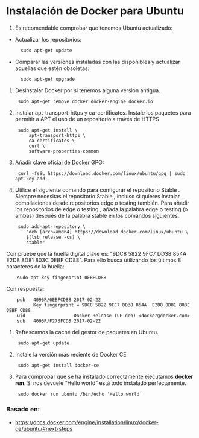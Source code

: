 # Instalación de Docker para Ubuntu

1. Es recomendable comprobar que tenemos Ubuntu actualizado:
  - Actualizar los repositorios:

          sudo apt-get update

  - Comparar las versiones instaladas con las disponibles y actualizar aquellas que estén obsoletas:

          sudo apt-get upgrade

1. Desinstalar Docker por si tenemos alguna versión antigua.

        sudo apt-get remove docker docker-engine docker.io

1. Instalar apt-transport-https y ca-certificates. Instale los paquetes para permitir a APT el uso de un repositorio a través de HTTPS

        sudo apt-get install \
            apt-transport-https \
            ca-certificates \
            curl \
            software-properties-common

1. Añadir clave oficial de Docker GPG:

        curl -fsSL https://download.docker.com/linux/ubuntu/gpg | sudo apt-key add -

1. Utilice el siguiente comando para configurar el repositorio Stable . Siempre necesitas el repositorio Stable , incluso si quieres instalar compilaciones desde repositorios edge o testing también. Para añadir los repositorios de edge o testing , añada la palabra edge o testing (o ambas) después de la palabra stable en los comandos siguientes.

        sudo add-apt-repository \
           "deb [arch=amd64] https://download.docker.com/linux/ubuntu \
           $(lsb_release -cs) \
           stable"
Compruebe que la huella digital clave es: "9DC8 5822 9FC7 DD38 854A E2D8 8D81 803C 0EBF CD88". Para ello busca utilizando los últimos 8 caracteres de la huella:

        sudo apt-key fingerprint 0EBFCD88
Con respuesta:

        pub   4096R/0EBFCD88 2017-02-22
              Key fingerprint = 9DC8 5822 9FC7 DD38 854A  E2D8 8D81 803C 0EBF CD88
        uid                  Docker Release (CE deb) <docker@docker.com>
        sub   4096R/F273FCD8 2017-02-22

1. Refrescamos la caché del gestor de paquetes en Ubuntu.

        sudo apt-get update
1. Instale la versión más reciente de Docker CE

        sudo apt-get install docker-ce

1. Para comprobar que se ha instalado correctamente ejecutamos **docker run**. Si nos devuele “Hello world” está todo instalado perfectamente.

        sudo docker run ubuntu /bin/echo 'Hello world'

### Basado en:
- https://docs.docker.com/engine/installation/linux/docker-ce/ubuntu/#next-steps
